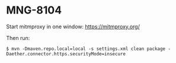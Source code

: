 # MNG-8104

Start mitmproxy in one window:
https://mitmproxy.org/

Then run:
```
$ mvn -Dmaven.repo.local=local -s settings.xml clean package -Daether.connector.https.securityMode=insecure
```
